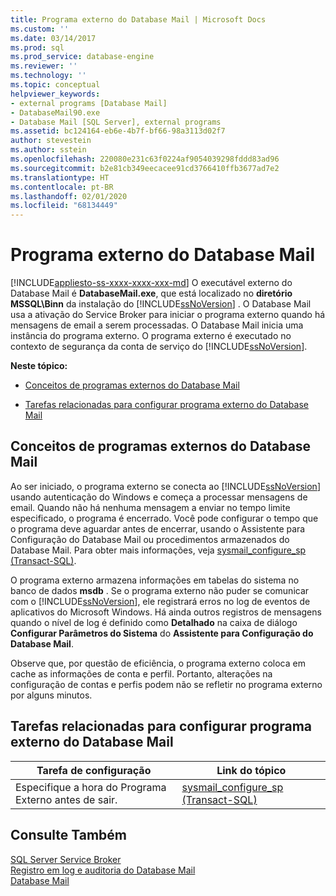 ```yaml
---
title: Programa externo do Database Mail | Microsoft Docs
ms.custom: ''
ms.date: 03/14/2017
ms.prod: sql
ms.prod_service: database-engine
ms.reviewer: ''
ms.technology: ''
ms.topic: conceptual
helpviewer_keywords:
- external programs [Database Mail]
- DatabaseMail90.exe
- Database Mail [SQL Server], external programs
ms.assetid: bc124164-eb6e-4b7f-bf66-98a3113d02f7
author: stevestein
ms.author: sstein
ms.openlocfilehash: 220080e231c63f0224af9054039298fddd83ad96
ms.sourcegitcommit: b2e81cb349eecacee91cd3766410ffb3677ad7e2
ms.translationtype: HT
ms.contentlocale: pt-BR
ms.lasthandoff: 02/01/2020
ms.locfileid: "68134449"
---
```

# <a name="database-mail-external-program"></a>Programa externo do Database Mail
[!INCLUDE[appliesto-ss-xxxx-xxxx-xxx-md](../../includes/appliesto-ss-xxxx-xxxx-xxx-md.md)]
  O executável externo do Database Mail é **DatabaseMail.exe**, que está localizado no **diretório MSSQL\Binn** da instalação do [!INCLUDE[ssNoVersion](../../includes/ssnoversion-md.md)] . O Database Mail usa a ativação do Service Broker para iniciar o programa externo quando há mensagens de email a serem processadas. O Database Mail inicia uma instância do programa externo. O programa externo é executado no contexto de segurança da conta de serviço do [!INCLUDE[ssNoVersion](../../includes/ssnoversion-md.md)].  
  
 **Neste tópico:**  
  
-   [Conceitos de programas externos do Database Mail](#ComponentsAndConcepts)  
  
-   [Tarefas relacionadas para configurar programa externo do Database Mail](#RelatedTasks)  
  
##  <a name="ComponentsAndConcepts"></a> Conceitos de programas externos do Database Mail  
 Ao ser iniciado, o programa externo se conecta ao [!INCLUDE[ssNoVersion](../../includes/ssnoversion-md.md)] usando autenticação do Windows e começa a processar mensagens de email. Quando não há nenhuma mensagem a enviar no tempo limite especificado, o programa é encerrado. Você pode configurar o tempo que o programa deve aguardar antes de encerrar, usando o Assistente para Configuração do Database Mail ou procedimentos armazenados do Database Mail. Para obter mais informações, veja [sysmail_configure_sp &#40;Transact-SQL&#41;](../../relational-databases/system-stored-procedures/sysmail-configure-sp-transact-sql.md).  
  
 O programa externo armazena informações em tabelas do sistema no banco de dados **msdb** . Se o programa externo não puder se comunicar com o [!INCLUDE[ssNoVersion](../../includes/ssnoversion-md.md)], ele registrará erros no log de eventos de aplicativos do Microsoft Windows. Há ainda outros registros de mensagens quando o nível de log é definido como **Detalhado** na caixa de diálogo **Configurar Parâmetros do Sistema** do **Assistente para Configuração do Database Mail**.  
  
 Observe que, por questão de eficiência, o programa externo coloca em cache as informações de conta e perfil. Portanto, alterações na configuração de contas e perfis podem não se refletir no programa externo por alguns minutos.  
  
##  <a name="RelatedTasks"></a> Tarefas relacionadas para configurar programa externo do Database Mail  
  
|Tarefa de configuração|Link do tópico|  
|------------------------|----------------|  
|Especifique a hora do Programa Externo antes de sair.|[sysmail_configure_sp &#40;Transact-SQL&#41;](../../relational-databases/system-stored-procedures/sysmail-configure-sp-transact-sql.md)|  
  
## <a name="see-also"></a>Consulte Também  
 [SQL Server Service Broker](../../database-engine/configure-windows/sql-server-service-broker.md)   
 [Registro em log e auditoria do Database Mail](../../relational-databases/database-mail/database-mail-log-and-audits.md)   
 [Database Mail](../../relational-databases/database-mail/database-mail.md)  
  
  
